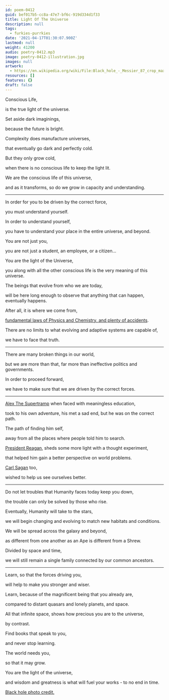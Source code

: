 ```yaml
---
id: poem-0412
guid: bef017b5-cc8a-47e7-bf6c-919d334d1f33
title: Light Of The Universe
description: null
tags:
  - furkies-purrkies
date: '2021-04-17T01:30:07.900Z'
lastmod: null
weight: 41200
audio: poetry-0412.mp3
image: poetry-0412-illustration.jpg
images: null
artwork:
  - https://en.wikipedia.org/wiki/File:Black_hole_-_Messier_87_crop_max_res.jpg
resources: []
features: {}
draft: false
---
```


Conscious Life,

is the true light of the universe.

Set aside dark imaginings,

because the future is bright.

Complexity does manufacture universes,

that eventually go dark and perfectly cold.

But they only grow cold,

when there is no conscious life to keep the light lit.

We are the conscious life of this universe,

and as it transforms, so do we grow in capacity and understanding.

---

In order for you to be driven by the correct force,

you must understand yourself.

In order to understand yourself,

you have to understand your place in the entire universe, and beyond.

You are not just you,

you are not just a student, an employee, or a citizen...

You are the light of the Universe,

you along with all the other conscious life is the very meaning of this universe.

The beings that evolve from who we are today,

will be here long enough to observe that anything that can happen, eventually happens.

After all, it is where we come from,

[fundamental laws of Physics and Chemistry, and plenty of accidents](https://www.youtube.com/watch?v=bNvU9bMZ4yI).

There are no limits to what evolving and adaptive systems are capable of,

we have to face that truth.

---

There are many broken things in our world,

but we are more than that, far more than ineffective politics and governments.

In order to proceed forward,

we have to make sure that we are driven by the correct forces.

---

[Alex The Supertramp](https://www.youtube.com/watch?v=Mwx3RvDWvDM) when faced with meaningless education,

took to his own adventure, his met a sad end, but he was on the correct path.

The path of finding him self,

away from all the places where people told him to search.

[President Reagan](https://www.youtube.com/watch?v=uD2186Yh0Uc), sheds some more light with a thought experiment,

that helped him gain a better perspective on world problems.

[Carl Sagan](https://www.youtube.com/watch?v=GO5FwsblpT8) too,

wished to help us see ourselves better.

---

Do not let troubles that Humanity faces today keep you down,

the trouble can only be solved by those who rise.

Eventually, Humanity will take to the stars,

we will begin changing and evolving to match new habitats and conditions.

We will be spread across the galaxy and beyond,

as different from one another as an Ape is different from a Shrew.

Divided by space and time,

we will still remain a single family connected by our common ancestors.

---

Learn, so that the forces driving you,

will help to make you stronger and wiser.

Learn, because of the magnificent being that you already are,

compared to distant quasars and lonely planets, and space.

All that infinite space, shows how precious you are to the universe,

by contrast.

Find books that speak to you,

and never stop learning.

The world needs you,

so that it may grow.

You are the light of the universe,

and wisdom and greatness is what will fuel your works - to no end in time.

[Black hole photo credit.](https://en.wikipedia.org/wiki/File:Black_hole_-_Messier_87_crop_max_res.jpg)
